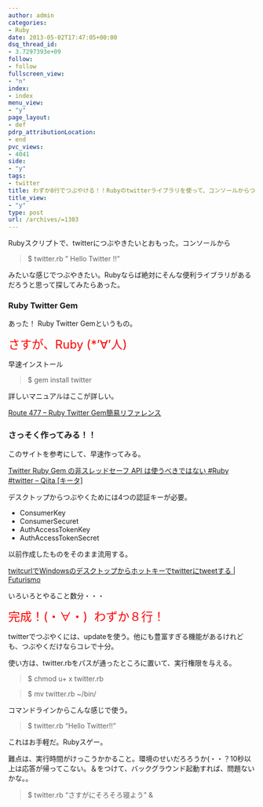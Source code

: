 ```yaml
---
author: admin
categories:
- Ruby
date: 2013-05-02T17:47:05+00:00
dsq_thread_id:
- 3.7297393e+09
follow:
- follow
fullscreen_view:
- "n"
index:
- index
menu_view:
- "y"
page_layout:
- def
pdrp_attributionLocation:
- end
pvc_views:
- 4041
side:
- "y"
tags:
- twitter
title: わずか8行でつぶやける！！Rubyのtwitterライブラリを使って、コンソールからつぶやくRubyスクリプトがお手軽すぎた
title_view:
- "y"
type: post
url: /archives/=1303
---
```


Rubyスクリプトで、twitterにつぶやきたいとおもった。コンソールから

> $ twitter.rb &#8221; Hello Twitter !!&#8221;

みたいな感じでつぶやきたい。Rubyならば絶対にそんな便利ライブラリがあるだろうと思って探してみたらあった。

### Ruby Twitter Gem

あった！ Ruby Twitter Gemというもの。

<span style="color: #ff0000; font-size: x-large;">さすが、Ruby (*&#8217;∀&#8217;人)</span>

早速インストール

> $ gem install twitter

詳しいマニュアルはここが詳しい。

[Route 477 &#8211; Ruby Twitter Gem簡易リファレンス][1]

### さっそく作ってみる！！

このサイトを参考にして、早速作ってみる。

[Twitter Ruby Gem の非スレッドセーフ API は使うべきではない #Ruby #twitter &#8211; Qiita [キータ]][2]

デスクトップからつぶやくためには4つの認証キーが必要。

  * ConsumerKey
  * ConsumerSecuret
  * AuthAccessTokenKey
  * AuthAccessTokenSecret

以前作成したものをそのまま流用する。

[twitcurlでWindowsのデスクトップからホットキーでtwitterにtweetする | Futurismo][3]

いろいろとやること数分・・・

<span style="color: #ff0000; font-size: x-large;">完成！(・∀・)  わずか８行！</span>



twitterでつぶやくには、updateを使う。他にも豊富すぎる機能があるけれども、つぶやくだけならコレで十分。

使い方は、twitter.rbをパスが通ったところに置いて、実行権限を与える。

> $ chmod u+ x twitter.rb
  
> $ mv twitter.rb ~/bin/

コマンドラインからこんな感じで使う。

> $ twitter.rb &#8220;Hello Twitter!!&#8221;

これはお手軽だ。Rubyスゲー。

難点は、実行時間がけっこうかかること。環境のせいだろろうか(・・？10秒以上は応答が帰ってこない。＆をつけて、バックグラウンド起動すれば、問題ないかな。。

> $ twitter.rb &#8220;さすがにそろそろ寝よう&#8221; &

 [1]: http://route477.net/w/?RubyTwitterJa
 [2]: http://qiita.com/items/1b61e1fe4841f81baaf9
 [3]: http://futurismo.biz/archives/1150